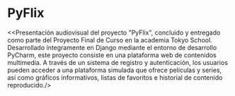 # PyFlix
&lt;<Presentación audiovisual del proyecto "PyFlix", concluido y entregado como parte del Proyecto Final de Curso en la academia Tokyo School. Desarrollado íntegramente en Django mediante el entorno de desarrollo PyCharm, este proyecto consiste en una plataforma web de contenidos multimedia. A través de un sistema de registro y autenticación, los usuarios pueden acceder a una plataforma simulada que ofrece películas y series, así como gráficos informativos, listas de favoritos e historial de contenido reproducido./>

